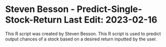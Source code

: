 Steven Besson - Predict-Single-Stock-Return
Last Edit: 2023-02-16
============================================================

This R script was created by Steven Besson. This R script is used to predict output chances of a stock based on a desired return inputted by the user.



